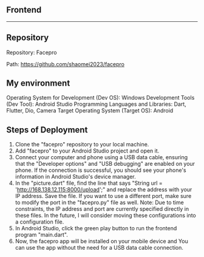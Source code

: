 ## Frontend
---

## Repository
Repository: Facepro

Path: https://github.com/shaomei2023/facepro
      
## My environment
Operating System for Development (Dev OS): Windows
Development Tools (Dev Tool): Android Studio
Programming Languages and Libraries: Dart, Flutter, Dio, Camera
Target Operating System (Target OS): Android   

## Steps of Deployment 
1. Clone the "facepro" repository to your local machine.
2. Add "facepro" to your Android Studio project and open it.
3. Connect your computer and phone using a USB data cable, ensuring that the "Developer options" and "USB debugging" are enabled on your phone. If the connection is successful, you should see your phone's information in Android Studio's device manager.
4. In the "picture.dart" file, find the line that says "String url = 'http://168.138.12.115:8000/upload';" and replace the address with your IP address. Save the file. If you want to use a different port, make sure to modify the port in the "facepro.py" file as well.
   Note: Due to time constraints, the IP address and port are currently specified directly in these files. In the future, I will consider moving these configurations into a configuration file.
5. In Android Studio, click the green play button to run the frontend program "main.dart".
6. Now, the facepro app will be installed on your mobile device and You can use the app without the need for a USB data cable connection.

